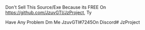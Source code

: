 Don't Sell This Source/Exe Because its FREE On https://github.com/JzuvGTI/JzProject, Ty

Have Any Problem Dm Me JzuvGTI#7245On Discord# JzProject
